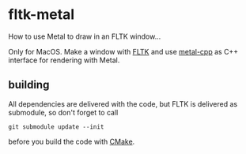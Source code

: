 # fltk-metal
How to use Metal to draw in an FLTK window...

Only for MacOS.
Make a window with [FLTK](https://github.com/fltk/fltk) and use [metal-cpp](https://github.com/bkaradzic/metal-cpp) as C++ interface for rendering with Metal.

## building
All dependencies are delivered with the code, but FLTK is delivered as submodule, so don't forget to call

    git submodule update --init    
    
before you build the code with [CMake](https://cmake.org).
